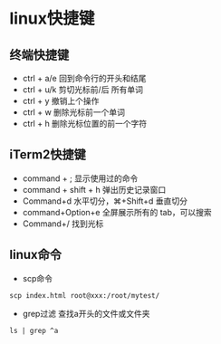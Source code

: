 # linux快捷键

## 终端快捷键

* ctrl + a/e 回到命令行的开头和结尾
* ctrl + u/k 剪切光标前/后 所有单词
* ctrl + y 撤销上个操作
* ctrl + w 删除光标前一个单词
* ctrl + h 删除光标位置的前一个字符


## iTerm2快捷键

* command + ; 显示使用过的命令
* command + shift + h 弹出历史记录窗口
* Command+d 水平切分，⌘+Shift+d 垂直切分
* command+Option+e 全屏展示所有的 tab，可以搜索
* Command+/ 找到光标


## linux命令

* scp命令
``` shell
scp index.html root@xxx:/root/mytest/
```
* grep过滤
查找a开头的文件或文件夹
``` shell
ls | grep ^a 
```
